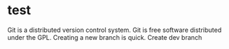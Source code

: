 # test
Git is a distributed version control system.
Git is free software distributed under the GPL.
Creating a new branch is quick.
Create dev branch
